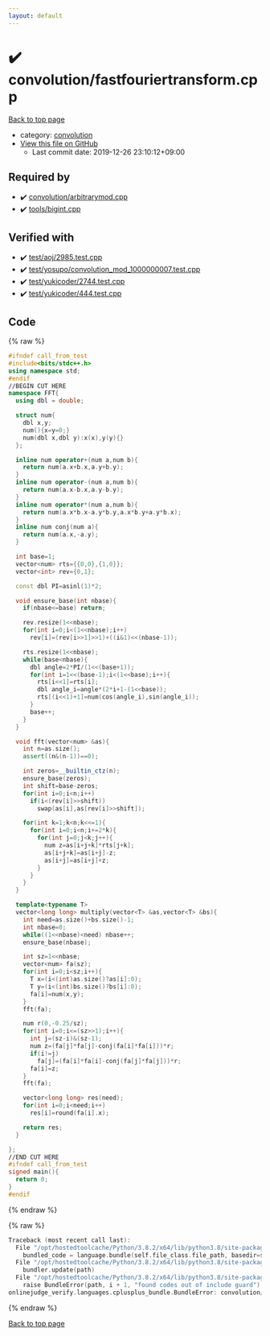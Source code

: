 ```yaml
---
layout: default
---
```


<!-- mathjax config similar to math.stackexchange -->
<script type="text/javascript" async
  src="https://cdnjs.cloudflare.com/ajax/libs/mathjax/2.7.5/MathJax.js?config=TeX-MML-AM_CHTML">
</script>
<script type="text/x-mathjax-config">
  MathJax.Hub.Config({
    TeX: { equationNumbers: { autoNumber: "AMS" }},
    tex2jax: {
      inlineMath: [ ['$','$'] ],
      processEscapes: true
    },
    "HTML-CSS": { matchFontHeight: false },
    displayAlign: "left",
    displayIndent: "2em"
  });
</script>

<script type="text/javascript" src="https://cdnjs.cloudflare.com/ajax/libs/jquery/3.4.1/jquery.min.js"></script>
<script src="https://cdn.jsdelivr.net/npm/jquery-balloon-js@1.1.2/jquery.balloon.min.js" integrity="sha256-ZEYs9VrgAeNuPvs15E39OsyOJaIkXEEt10fzxJ20+2I=" crossorigin="anonymous"></script>
<script type="text/javascript" src="../../assets/js/copy-button.js"></script>
<link rel="stylesheet" href="../../assets/css/copy-button.css" />


# :heavy_check_mark: convolution/fastfouriertransform.cpp

<a href="../../index.html">Back to top page</a>

* category: <a href="../../index.html#a9595c1c24c33b16056d2ad07e71682d">convolution</a>
* <a href="{{ site.github.repository_url }}/blob/master/convolution/fastfouriertransform.cpp">View this file on GitHub</a>
    - Last commit date: 2019-12-26 23:10:12+09:00




## Required by

* :heavy_check_mark: <a href="arbitrarymod.cpp.html">convolution/arbitrarymod.cpp</a>
* :heavy_check_mark: <a href="../tools/bigint.cpp.html">tools/bigint.cpp</a>


## Verified with

* :heavy_check_mark: <a href="../../verify/test/aoj/2985.test.cpp.html">test/aoj/2985.test.cpp</a>
* :heavy_check_mark: <a href="../../verify/test/yosupo/convolution_mod_1000000007.test.cpp.html">test/yosupo/convolution_mod_1000000007.test.cpp</a>
* :heavy_check_mark: <a href="../../verify/test/yukicoder/2744.test.cpp.html">test/yukicoder/2744.test.cpp</a>
* :heavy_check_mark: <a href="../../verify/test/yukicoder/444.test.cpp.html">test/yukicoder/444.test.cpp</a>


## Code

<a id="unbundled"></a>
{% raw %}
```cpp
#ifndef call_from_test
#include<bits/stdc++.h>
using namespace std;
#endif
//BEGIN CUT HERE
namespace FFT{
  using dbl = double;

  struct num{
    dbl x,y;
    num(){x=y=0;}
    num(dbl x,dbl y):x(x),y(y){}
  };

  inline num operator+(num a,num b){
    return num(a.x+b.x,a.y+b.y);
  }
  inline num operator-(num a,num b){
    return num(a.x-b.x,a.y-b.y);
  }
  inline num operator*(num a,num b){
    return num(a.x*b.x-a.y*b.y,a.x*b.y+a.y*b.x);
  }
  inline num conj(num a){
    return num(a.x,-a.y);
  }

  int base=1;
  vector<num> rts={{0,0},{1,0}};
  vector<int> rev={0,1};

  const dbl PI=asinl(1)*2;

  void ensure_base(int nbase){
    if(nbase<=base) return;

    rev.resize(1<<nbase);
    for(int i=0;i<(1<<nbase);i++)
      rev[i]=(rev[i>>1]>>1)+((i&1)<<(nbase-1));

    rts.resize(1<<nbase);
    while(base<nbase){
      dbl angle=2*PI/(1<<(base+1));
      for(int i=1<<(base-1);i<(1<<base);i++){
        rts[i<<1]=rts[i];
        dbl angle_i=angle*(2*i+1-(1<<base));
        rts[(i<<1)+1]=num(cos(angle_i),sin(angle_i));
      }
      base++;
    }
  }

  void fft(vector<num> &as){
    int n=as.size();
    assert((n&(n-1))==0);

    int zeros=__builtin_ctz(n);
    ensure_base(zeros);
    int shift=base-zeros;
    for(int i=0;i<n;i++)
      if(i<(rev[i]>>shift))
        swap(as[i],as[rev[i]>>shift]);

    for(int k=1;k<n;k<<=1){
      for(int i=0;i<n;i+=2*k){
        for(int j=0;j<k;j++){
          num z=as[i+j+k]*rts[j+k];
          as[i+j+k]=as[i+j]-z;
          as[i+j]=as[i+j]+z;
        }
      }
    }
  }

  template<typename T>
  vector<long long> multiply(vector<T> &as,vector<T> &bs){
    int need=as.size()+bs.size()-1;
    int nbase=0;
    while((1<<nbase)<need) nbase++;
    ensure_base(nbase);

    int sz=1<<nbase;
    vector<num> fa(sz);
    for(int i=0;i<sz;i++){
      T x=(i<(int)as.size()?as[i]:0);
      T y=(i<(int)bs.size()?bs[i]:0);
      fa[i]=num(x,y);
    }
    fft(fa);

    num r(0,-0.25/sz);
    for(int i=0;i<=(sz>>1);i++){
      int j=(sz-i)&(sz-1);
      num z=(fa[j]*fa[j]-conj(fa[i]*fa[i]))*r;
      if(i!=j)
        fa[j]=(fa[i]*fa[i]-conj(fa[j]*fa[j]))*r;
      fa[i]=z;
    }
    fft(fa);

    vector<long long> res(need);
    for(int i=0;i<need;i++)
      res[i]=round(fa[i].x);

    return res;
  }

};
//END CUT HERE
#ifndef call_from_test
signed main(){
  return 0;
}
#endif

```
{% endraw %}

<a id="bundled"></a>
{% raw %}
```cpp
Traceback (most recent call last):
  File "/opt/hostedtoolcache/Python/3.8.2/x64/lib/python3.8/site-packages/onlinejudge_verify/docs.py", line 347, in write_contents
    bundled_code = language.bundle(self.file_class.file_path, basedir=self.cpp_source_path)
  File "/opt/hostedtoolcache/Python/3.8.2/x64/lib/python3.8/site-packages/onlinejudge_verify/languages/cplusplus.py", line 68, in bundle
    bundler.update(path)
  File "/opt/hostedtoolcache/Python/3.8.2/x64/lib/python3.8/site-packages/onlinejudge_verify/languages/cplusplus_bundle.py", line 151, in update
    raise BundleError(path, i + 1, "found codes out of include guard")
onlinejudge_verify.languages.cplusplus_bundle.BundleError: convolution/fastfouriertransform.cpp: line 5: found codes out of include guard

```
{% endraw %}

<a href="../../index.html">Back to top page</a>


